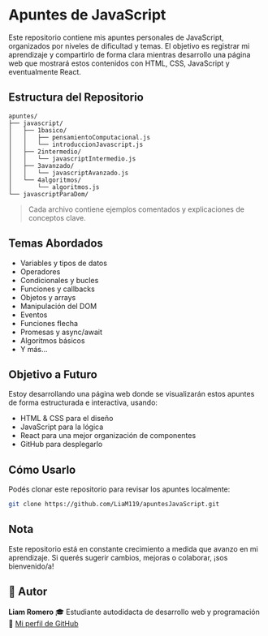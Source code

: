 
# Apuntes de JavaScript

Este repositorio contiene mis apuntes personales de JavaScript, organizados por niveles de dificultad y temas. El objetivo es registrar mi aprendizaje y compartirlo de forma clara mientras desarrollo una página web que mostrará estos contenidos con HTML, CSS, JavaScript y eventualmente React.

## Estructura del Repositorio
```
apuntes/
├── javascript/
│   ├── 1basico/
│   │   ├── pensamientoComputacional.js
│   │   └── introduccionJavascript.js
│   ├── 2intermedio/
│   │   └── javascriptIntermedio.js
│   ├── 3avanzado/
│   │   └── javascriptAvanzado.js
│   └── 4algoritmos/
│       └── algoritmos.js
└── javascriptParaDom/
```

> Cada archivo contiene ejemplos comentados y explicaciones de conceptos clave.

## Temas Abordados

- Variables y tipos de datos
- Operadores
- Condicionales y bucles
- Funciones y callbacks
- Objetos y arrays
- Manipulación del DOM
- Eventos
- Funciones flecha
- Promesas y async/await
- Algoritmos básicos
- Y más...

## Objetivo a Futuro

Estoy desarrollando una página web donde se visualizarán estos apuntes de forma estructurada e interactiva, usando:

- HTML & CSS para el diseño
- JavaScript para la lógica
- React para una mejor organización de componentes
- GitHub para desplegarlo

## Cómo Usarlo

Podés clonar este repositorio para revisar los apuntes localmente:

```bash
git clone https://github.com/LiaM119/apuntesJavaScript.git
```
## Nota 
Este repositorio está en constante crecimiento a medida que avanzo en mi aprendizaje. Si querés sugerir cambios, mejoras o colaborar, ¡sos bienvenido/a!

## 👤 Autor

**Liam Romero** 
🎓 Estudiante autodidacta de desarrollo web y programación
🚀 [Mi perfil de GitHub](https://github.com/LiaM119)

